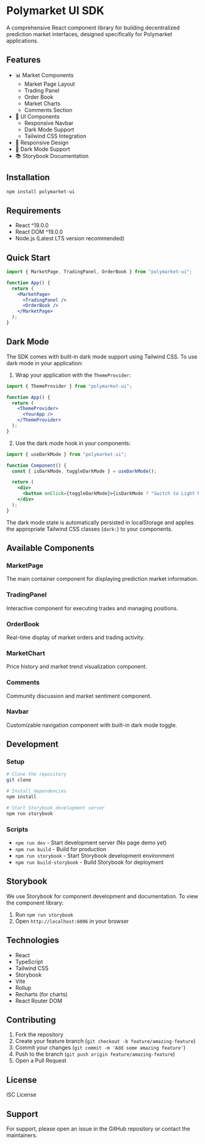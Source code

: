 # Polymarket UI SDK

A comprehensive React component library for building decentralized prediction market interfaces, designed specifically for Polymarket applications.

## Features

- 📊 Market Components
  - Market Page Layout
  - Trading Panel
  - Order Book
  - Market Charts
  - Comments Section
- 🎨 UI Components
  - Responsive Navbar
  - Dark Mode Support
  - Tailwind CSS Integration
- 📱 Responsive Design
- 🌙 Dark Mode Support
- 📚 Storybook Documentation

## Installation

```bash
npm install polymarket-ui
```

## Requirements

- React ^19.0.0
- React DOM ^19.0.0
- Node.js (Latest LTS version recommended)

## Quick Start

```jsx
import { MarketPage, TradingPanel, OrderBook } from "polymarket-ui";

function App() {
  return (
    <MarketPage>
      <TradingPanel />
      <OrderBook />
    </MarketPage>
  );
}
```

## Dark Mode

The SDK comes with built-in dark mode support using Tailwind CSS. To use dark mode in your application:

1. Wrap your application with the `ThemeProvider`:

```jsx
import { ThemeProvider } from "polymarket-ui";

function App() {
  return (
    <ThemeProvider>
      <YourApp />
    </ThemeProvider>
  );
}
```

2. Use the dark mode hook in your components:

```jsx
import { useDarkMode } from "polymarket-ui";

function Component() {
  const { isDarkMode, toggleDarkMode } = useDarkMode();

  return (
    <div>
      <button onClick={toggleDarkMode}>{isDarkMode ? "Switch to Light Mode" : "Switch to Dark Mode"}</button>
    </div>
  );
}
```

The dark mode state is automatically persisted in localStorage and applies the appropriate Tailwind CSS classes (`dark:`) to your components.

## Available Components

### MarketPage

The main container component for displaying prediction market information.

### TradingPanel

Interactive component for executing trades and managing positions.

### OrderBook

Real-time display of market orders and trading activity.

### MarketChart

Price history and market trend visualization component.

### Comments

Community discussion and market sentiment component.

### Navbar

Customizable navigation component with built-in dark mode toggle.

## Development

### Setup

```bash
# Clone the repository
git clone

# Install dependencies
npm install

# Start Storybook development server
npm run storybook
```

### Scripts

- `npm run dev` - Start development server (No page demo yet)
- `npm run build` - Build for production
- `npm run storybook` - Start Storybook development environment
- `npm run build-storybook` - Build Storybook for deployment

## Storybook

We use Storybook for component development and documentation. To view the component library:

1. Run `npm run storybook`
2. Open `http://localhost:6006` in your browser

## Technologies

- React
- TypeScript
- Tailwind CSS
- Storybook
- Vite
- Rollup
- Recharts (for charts)
- React Router DOM

## Contributing

1. Fork the repository
2. Create your feature branch (`git checkout -b feature/amazing-feature`)
3. Commit your changes (`git commit -m 'Add some amazing feature'`)
4. Push to the branch (`git push origin feature/amazing-feature`)
5. Open a Pull Request

## License

ISC License

## Support

For support, please open an issue in the GitHub repository or contact the maintainers.
